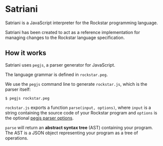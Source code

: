 # Satriani

Satriani is a JavaScript interpreter for the Rockstar programming language.

Satriani has been created to act as a reference implementation for managing changes to the Rockstar language specification.

## How it works

Satriani uses `pegjs`, a parser generator for JavaScript.

The language grammar is defined in `rockstar.peg`.

We use the `pegjs` command line to generate `rockstar.js`, which is the parser itself:

```
$ pegjs rockstar.peg
```
`rockstar.js` exports a function `parse(input, options)`, where `input` 
is a string containing the source code of your Rockstar program and `options` is the 
optional [pegjs parser options](https://pegjs.org/documentation#using-the-parser).

`parse` will return an **abstract syntax tree** (AST) containing your program. The 
AST is a JSON object representing your program as a tree of operations.







